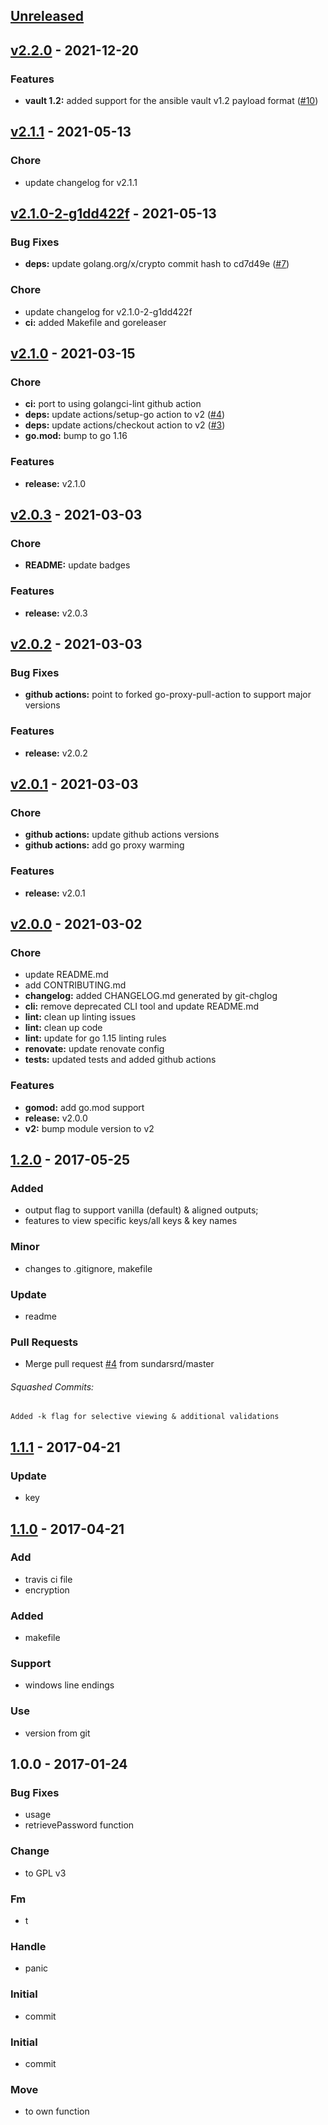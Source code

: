 <a name="unreleased"></a>
## [Unreleased]


<a name="v2.2.0"></a>
## [v2.2.0] - 2021-12-20
### Features
- **vault 1.2:** added support for the ansible vault v1.2 payload format ([#10](https://github.com/clok/avtool/issues/10))


<a name="v2.1.1"></a>
## [v2.1.1] - 2021-05-13
### Chore
- update changelog for v2.1.1


<a name="v2.1.0-2-g1dd422f"></a>
## [v2.1.0-2-g1dd422f] - 2021-05-13
### Bug Fixes
- **deps:** update golang.org/x/crypto commit hash to cd7d49e ([#7](https://github.com/clok/avtool/issues/7))

### Chore
- update changelog for v2.1.0-2-g1dd422f
- **ci:** added Makefile and goreleaser


<a name="v2.1.0"></a>
## [v2.1.0] - 2021-03-15
### Chore
- **ci:** port to using golangci-lint github action
- **deps:** update actions/setup-go action to v2 ([#4](https://github.com/clok/avtool/issues/4))
- **deps:** update actions/checkout action to v2 ([#3](https://github.com/clok/avtool/issues/3))
- **go.mod:** bump to go 1.16

### Features
- **release:** v2.1.0


<a name="v2.0.3"></a>
## [v2.0.3] - 2021-03-03
### Chore
- **README:** update badges

### Features
- **release:** v2.0.3


<a name="v2.0.2"></a>
## [v2.0.2] - 2021-03-03
### Bug Fixes
- **github actions:** point to forked go-proxy-pull-action to support major versions

### Features
- **release:** v2.0.2


<a name="v2.0.1"></a>
## [v2.0.1] - 2021-03-03
### Chore
- **github actions:** update github actions versions
- **github actions:** add go proxy warming

### Features
- **release:** v2.0.1


<a name="v2.0.0"></a>
## [v2.0.0] - 2021-03-02
### Chore
- update README.md
- add CONTRIBUTING.md
- **changelog:** added CHANGELOG.md generated by git-chglog
- **cli:** remove deprecated CLI tool and update README.md
- **lint:** clean up linting issues
- **lint:** clean up code
- **lint:** update for go 1.15 linting rules
- **renovate:** update renovate config
- **tests:** updated tests and added github actions

### Features
- **gomod:** add go.mod support
- **release:** v2.0.0
- **v2:** bump module version to v2


<a name="1.2.0"></a>
## [1.2.0] - 2017-05-25
### Added
- output flag to support vanilla (default) & aligned outputs;
- features to view specific keys/all keys & key names

### Minor
- changes to .gitignore, makefile

### Update
- readme

### Pull Requests
- Merge pull request [#4](https://github.com/clok/avtool/issues/4) from sundarsrd/master


###### Squashed Commits:
```
Added -k flag for selective viewing & additional validations
```



<a name="1.1.1"></a>
## [1.1.1] - 2017-04-21
### Update
- key


<a name="1.1.0"></a>
## [1.1.0] - 2017-04-21
### Add
- travis ci file
- encryption

### Added
- makefile

### Support
- windows line endings

### Use
- version from git


<a name="1.0.0"></a>
## 1.0.0 - 2017-01-24
### Bug Fixes
- usage
- retrievePassword function

### Change
- to GPL v3

### Fm
- t

### Handle
- panic

### Initial
- commit

### Initial
- commit

### Move
- to own function


[Unreleased]: https://github.com/clok/avtool/compare/v2.2.0...HEAD
[v2.2.0]: https://github.com/clok/avtool/compare/v2.1.1...v2.2.0
[v2.1.1]: https://github.com/clok/avtool/compare/v2.1.0-2-g1dd422f...v2.1.1
[v2.1.0-2-g1dd422f]: https://github.com/clok/avtool/compare/v2.1.0...v2.1.0-2-g1dd422f
[v2.1.0]: https://github.com/clok/avtool/compare/v2.0.3...v2.1.0
[v2.0.3]: https://github.com/clok/avtool/compare/v2.0.2...v2.0.3
[v2.0.2]: https://github.com/clok/avtool/compare/v2.0.1...v2.0.2
[v2.0.1]: https://github.com/clok/avtool/compare/v2.0.0...v2.0.1
[v2.0.0]: https://github.com/clok/avtool/compare/1.2.0...v2.0.0
[1.2.0]: https://github.com/clok/avtool/compare/1.1.1...1.2.0
[1.1.1]: https://github.com/clok/avtool/compare/1.1.0...1.1.1
[1.1.0]: https://github.com/clok/avtool/compare/1.0.0...1.1.0
